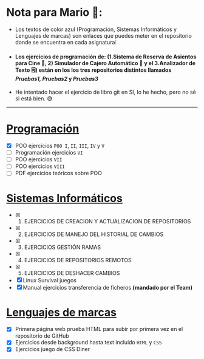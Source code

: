 # Nota para Mario 👀:
- Los textos de color azul (Programación, Sistemas Informáticos y Lenguajes de marcas) son enlaces que puedes meter en el repositorio donde se encuentra en cada asignatura❕
- #### Los ejercicios de programación de: (1.Sistema de Reserva de Asientos para Cine 🎦, 2) Simulador de Cajero Automático 🏧 y el 3.Analizador de Texto 🗒️) están en los los tres repositorios distintos llamados ***Pruebas1, Pruebas2*** y ***Pruebas3***
- He intentado hacer el ejercicio de libro git en SI, lo he hecho, pero no sé si está bien. 😅 
***
# [Programación](https://github.com/anaa-chun/ASIGNATURAS/tree/main/PROGRAMACIÓN)
- [x] POO ejercicios ```POO I```, ```II```, ```III```, ```IV``` y ```V```
- [ ] Programación ejercicios ```VI```
- [ ] POO ejercicios ```VII```
- [ ] POO ejercicios ```VIII```
- [ ] PDF ejercicios teóricos sobre POO

# [Sistemas Informáticos](https://github.com/anaa-chun/ASIGNATURAS/tree/main/Sistemas%20Informáticos)
- [x] 1. EJERCICIOS DE CREACION Y ACTUALIZACION DE REPOSITORIOS 
- [x] 2. EJERCICIOS DE MANEJO DEL HISTORIAL DE CAMBIOS
- [x] 3. EJERCICIOS GESTIÓN RAMAS
- [x] 4. EJERCICIOS DE REPOSITORIOS REMOTOS
- [x] 5. EJERCICIOS DE DESHACER CAMBIOS
- [x] Linux Survival juegos
- [x] Manual ejercicios transferencia de ficheros **(mandado por el Team)**
      
# [Lenguajes de marcas](https://github.com/anaa-chun/ASIGNATURAS/tree/main/LENGUAJES%20DE%20MARCAS)
- [x] Primera página web prueba HTML para subir por primera vez en el repositorio de GitHub
- [x] Ejercicios desde background hasta text incluido ```HTML``` y ```CSS```
- [x] Ejercicios juego de CSS Diner 
